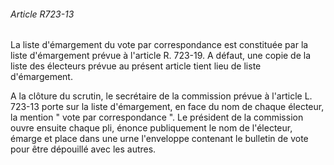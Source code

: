 ###### Article R723-13

La liste d'émargement du vote par correspondance est constituée par la liste d'émargement prévue à l'article R. 723-19. A défaut, une copie de la liste des électeurs prévue au présent article tient lieu de liste d'émargement.

A la clôture du scrutin, le secrétaire de la commission prévue à l'article L. 723-13 porte sur la liste d'émargement, en face du nom de chaque électeur, la mention " vote par correspondance ". Le président de la commission ouvre ensuite chaque pli, énonce publiquement le nom de l'électeur, émarge et place dans une urne l'enveloppe contenant le bulletin de vote pour être dépouillé avec les autres.


